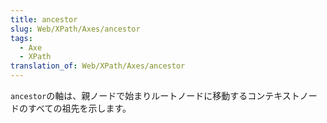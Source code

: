 ```yaml
---
title: ancestor
slug: Web/XPath/Axes/ancestor
tags:
  - Axe
  - XPath
translation_of: Web/XPath/Axes/ancestor
---
```

`ancestor`の軸は、親ノードで始まりルートノードに移動するコンテキストノードのすべての祖先を示します。
